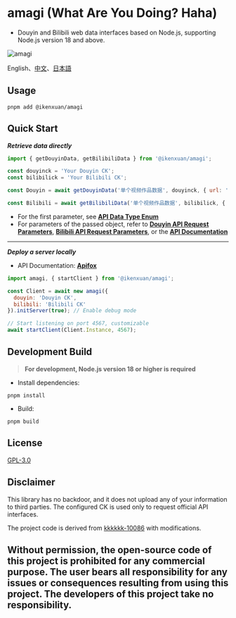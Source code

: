 
# amagi (What Are You Doing? Haha)

- Douyin and Bilibili web data interfaces based on Node.js, supporting Node.js version 18 and above.

![amagi](https://socialify.git.ci/ikenxuan/amagi/image?font=Source%20Code%20Pro&forks=1&issues=1&language=1&name=1&owner=1&pattern=Floating%20Cogs&pulls=1&stargazers=1&theme=Auto)

English、[中文](./README-ZH.md)、[日本語](./README-JP.md)
## Usage
```
pnpm add @ikenxuan/amagi
```

## Quick Start

**_Retrieve data directly_**
```js
import { getDouyinData, getBilibiliData } from '@ikenxuan/amagi';

const douyinck = 'Your Douyin CK';
const bilibilick = 'Your Bilibili CK';

const Douyin = await getDouyinData('单个视频作品数据', douyinck, { url: 'https://v.douyin.com/irHntHL7' });

const Bilibili = await getBilibiliData('单个视频作品数据', bilibilick, { url: 'https://b23.tv/9JvEHhJ' });
```

- For the first parameter, see [**API Data Type Enum**](./src/types/DataType.ts)
- For parameters of the passed object, refer to [**Douyin API Request Parameters**](./src/types/DouyinAPIParams.ts), [**Bilibili API Request Parameters**](./src/types/BilibiliAPIParams.ts), or the [**API Documentation**](https://amagi.apifox.cn)

---

**_Deploy a server locally_**

- API Documentation: [**Apifox**](https://amagi.apifox.cn)
```js
import amagi, { startClient } from '@ikenxuan/amagi';

const Client = await new amagi({
  douyin: 'Douyin CK',
  bilibili: 'Bilibili CK'
}).initServer(true); // Enable debug mode

// Start listening on port 4567, customizable
await startClient(Client.Instance, 4567);
```

## Development Build

> **For development, Node.js version 18 or higher is required**

- Install dependencies:
```
pnpm install
```

- Build:
```
pnpm build
```

## License
[GPL-3.0](https://github.com/ikenxuan/amagi/blob/main/LICENSE)

## Disclaimer
This library has no backdoor, and it does not upload any of your information to third parties. The configured CK is used only to request official API interfaces.

The project code is derived from [kkkkkk-10086](https://github.com/ikenxuan/kkkkkk-10086) with modifications.

<h2>Without permission, the open-source code of this project is prohibited for any commercial purpose. The user bears all responsibility for any issues or consequences resulting from using this project. The developers of this project take no responsibility.</h2>
